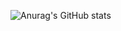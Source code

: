 ![Anurag's GitHub stats](https://github-readme-stats.vercel.app/api?username=headlessNode&count_private=true)
